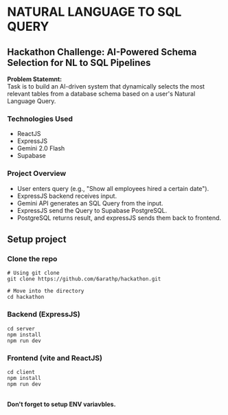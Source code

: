 
# NATURAL LANGUAGE TO SQL QUERY

## Hackathon Challenge: AI-Powered Schema Selection for NL to SQL Pipelines
**Problem Statemnt:** \
Task is to build an AI-driven system that dynamically selects the most relevant tables from a database schema based on a user's Natural Language Query.

### Technologies Used
* ReactJS 
* ExpressJS 
* Gemini 2.0 Flash 
* Supabase

### Project Overview
* User enters query (e.g., "Show all employees hired a certain date").
* ExpressJS backend receives input.
* Gemini API generates an SQL Query from the input.
* ExpressJS send the Query to Supabase PostgreSQL.
* PostgreSQL returns result, and expressJS sends them back to frontend.

## Setup project

### Clone the repo

```
# Using git clone
git clone https://github.com/6arathp/hackathon.git

# Move into the directory
cd hackathon
```
### Backend (ExpressJS)

```
cd server
npm install
npm run dev
```

### Frontend (vite and ReactJS)

```
cd client
npm install 
npm run dev
```
\
**Don't forget to setup ENV variavbles.**


